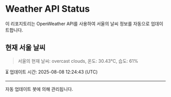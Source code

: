 
# Weather API Status

이 리포지토리는 OpenWeather API를 사용하여 서울의 날씨 정보를 자동으로 업데이트합니다.

## 현재 서울 날씨
> 서울의 현재 날씨: overcast clouds, 온도: 30.43°C, 습도: 61%

⏳ 업데이트 시간: 2025-08-08 12:24:43 (UTC)

---
자동 업데이트 봇에 의해 관리됩니다.
